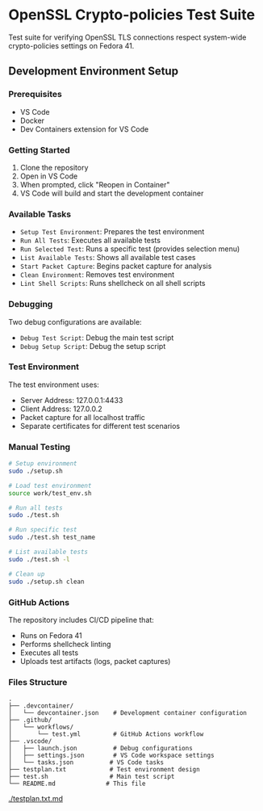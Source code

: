 # OpenSSL Crypto-policies Test Suite

Test suite for verifying OpenSSL TLS connections respect system-wide crypto-policies settings on Fedora 41.

## Development Environment Setup

### Prerequisites 
- VS Code
- Docker  
- Dev Containers extension for VS Code

### Getting Started
1. Clone the repository 
2. Open in VS Code
3. When prompted, click "Reopen in Container"
4. VS Code will build and start the development container

### Available Tasks
- `Setup Test Environment`: Prepares the test environment
- `Run All Tests`: Executes all available tests
- `Run Selected Test`: Runs a specific test (provides selection menu)  
- `List Available Tests`: Shows all available test cases
- `Start Packet Capture`: Begins packet capture for analysis
- `Clean Environment`: Removes test environment
- `Lint Shell Scripts`: Runs shellcheck on all shell scripts

### Debugging
Two debug configurations are available:
- `Debug Test Script`: Debug the main test script  
- `Debug Setup Script`: Debug the setup script

### Test Environment
The test environment uses:
- Server Address: 127.0.0.1:4433  
- Client Address: 127.0.0.2
- Packet capture for all localhost traffic
- Separate certificates for different test scenarios

### Manual Testing
```bash
# Setup environment 
sudo ./setup.sh

# Load test environment
source work/test_env.sh

# Run all tests
sudo ./test.sh  

# Run specific test
sudo ./test.sh test_name

# List available tests  
sudo ./test.sh -l

# Clean up
sudo ./setup.sh clean  
```

### GitHub Actions
The repository includes CI/CD pipeline that:
- Runs on Fedora 41
- Performs shellcheck linting  
- Executes all tests
- Uploads test artifacts (logs, packet captures)

### Files Structure
```
.
├── .devcontainer/
│   └── devcontainer.json    # Development container configuration 
├── .github/
│   └── workflows/ 
│       └── test.yml         # GitHub Actions workflow
├── .vscode/
│   ├── launch.json          # Debug configurations
│   ├── settings.json        # VS Code workspace settings 
│   └── tasks.json          # VS Code tasks
├── testplan.txt            # Test environment design
├── test.sh                 # Main test script 
└── README.md              # This file 
```
[./testplan.txt.md](./testplan.txt.md)


